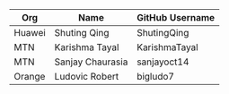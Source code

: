 | Org                    | Name                                      | GitHub Username        |
| -----------------------| ------------------------------------------| -----------------------|
| Huawei | Shuting Qing | ShutingQing |
| MTN | Karishma Tayal | KarishmaTayal |
| MTN | Sanjay Chaurasia | sanjayoct14 |
| Orange | Ludovic Robert | bigludo7 |
